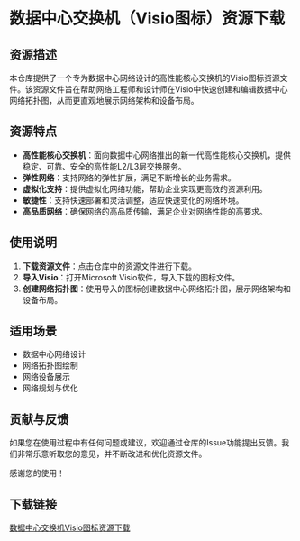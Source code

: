 # 数据中心交换机（Visio图标）资源下载

## 资源描述

本仓库提供了一个专为数据中心网络设计的高性能核心交换机的Visio图标资源文件。该资源文件旨在帮助网络工程师和设计师在Visio中快速创建和编辑数据中心网络拓扑图，从而更直观地展示网络架构和设备布局。

## 资源特点

- **高性能核心交换机**：面向数据中心网络推出的新一代高性能核心交换机，提供稳定、可靠、安全的高性能L2/L3层交换服务。
- **弹性网络**：支持网络的弹性扩展，满足不断增长的业务需求。
- **虚拟化支持**：提供虚拟化网络功能，帮助企业实现更高效的资源利用。
- **敏捷性**：支持快速部署和灵活调整，适应快速变化的网络环境。
- **高品质网络**：确保网络的高品质传输，满足企业对网络性能的高要求。

## 使用说明

1. **下载资源文件**：点击仓库中的资源文件进行下载。
2. **导入Visio**：打开Microsoft Visio软件，导入下载的图标文件。
3. **创建网络拓扑图**：使用导入的图标创建数据中心网络拓扑图，展示网络架构和设备布局。

## 适用场景

- 数据中心网络设计
- 网络拓扑图绘制
- 网络设备展示
- 网络规划与优化

## 贡献与反馈

如果您在使用过程中有任何问题或建议，欢迎通过仓库的Issue功能提出反馈。我们非常乐意听取您的意见，并不断改进和优化资源文件。

感谢您的使用！

## 下载链接

[数据中心交换机Visio图标资源下载](https://pan.quark.cn/s/f916be492079)